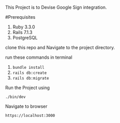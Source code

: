 This Project is to Devise Google Sign integration.

#Prerequisites
1. Ruby 3.3.0
2. Rails 7.1.3
3. PostgreSQL

clone this repo and
Navigate to the project directory.

run these commands in terminal

1. `bundle install` 
2. `rails db:create`
3. `rails db:migrate`

Run the Project using

`./bin/dev`

Navigate to browser

`https://localhost:3000`
